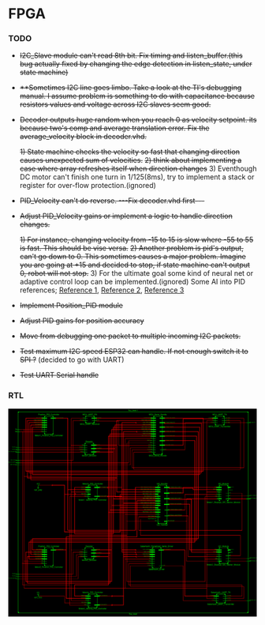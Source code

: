 # FPGA 
### TODO
* ~~I2C_Slave module can't read 8th bit. Fix timing and listen_buffer.(this bug actually fixed by changing the edge detection in listen_state, under state machine)~~

* ~~**Sometimes I2C line goes limbo. Take a look at the TI's debugging manual. I assume problem is something to do with capacitance because resistors values and voltage across I2C slaves seem good.~~

* ~~Decoder outputs huge random when you reach 0 as velocity setpoint. its because two's comp and average translation error. Fix the average_velocity block in decoder.vhd.~~

  ~~1) State machine checks the velocity so fast that changing direction causes unexpected sum of velocities.~~
  ~~2) think about implementing a case where array refreshes itself when direction changes~~
  3) Eventhough DC motor can't finish one turn in 1/125(8ms), try to implement a stack or register for over-flow protection.(ignored)


* ~~PID_Velocity can't do reverse. ---Fix decoder.vhd first---~~

* ~~Adjust PID_Velocity gains or implement a logic to handle direction changes.~~ 


  ~~1) For instance, changing velocity from -15 to 15 is slow where -55 to 55 is fast. This should be vise versa.~~
  ~~2) Another problem is pid's output, can't go down to 0. This sometimes causes a major problem. Imagine you are going at +15 and decided to stop, if state machine can't output 0, robot will not stop.~~
  3) For the ultimate goal some kind of neural net or adaptive control loop can be implemented.(ignored)
   Some AI into PID references;
  [Reference 1](http://ieeexplore.ieee.org/document/6186962/), [Reference 2](https://www.sciencedirect.com/science/article/pii/S2405896316304116), [Reference 3](https://www.researchgate.net/profile/Mohamed_Moustafa_Hassan/publication/296077413_Tuning_PID_Controllers_Using_Artificial_Intelligence_Techniques_Applied_to_DC-Motor_and_AVR_System/links/5721b53808ae82260fab48bf/Tuning-PID-Controllers-Using-Artificial-Intelligence-Techniques-Applied-to-DC-Motor-and-AVR-System.pdf)

* ~~Implement Position_PID module~~

* ~~Adjust PID gains for position accuracy~~

* ~~Move from debugging one packet to multiple incoming I2C packets.~~

* ~~Test maximum I2C speed ESP32 can handle. If not enough switch it to SPI ?~~ (decided to go with UART)

* ~~Test UART Serial handle~~
 

### RTL

<img src="RTL.png">
